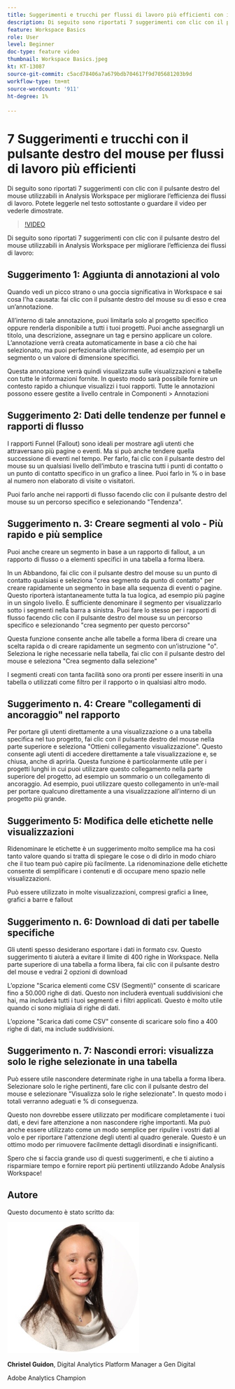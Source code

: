 ```yaml
---
title: Suggerimenti e trucchi per flussi di lavoro più efficienti con il pulsante destro del mouse
description: Di seguito sono riportati 7 suggerimenti con clic con il pulsante destro del mouse utilizzabili in Analysis Workspace per migliorare l’efficienza dei flussi di lavoro.
feature: Workspace Basics
role: User
level: Beginner
doc-type: feature video
thumbnail: Workspace Basics.jpeg
kt: KT-13087
source-git-commit: c5acd78406a7a679bdb704617f9d705681203b9d
workflow-type: tm+mt
source-wordcount: '911'
ht-degree: 1%

---
```



# 7 Suggerimenti e trucchi con il pulsante destro del mouse per flussi di lavoro più efficienti

Di seguito sono riportati 7 suggerimenti con clic con il pulsante destro del mouse utilizzabili in Analysis Workspace per migliorare l’efficienza dei flussi di lavoro. Potete leggerle nel testo sottostante o guardare il video per vederle dimostrate.

>[!VIDEO](https://video.tv.adobe.com/v/3417736/?quality=12&learn=on)

Di seguito sono riportati 7 suggerimenti con clic con il pulsante destro del mouse utilizzabili in Analysis Workspace per migliorare l’efficienza dei flussi di lavoro:

## Suggerimento 1: Aggiunta di annotazioni al volo

Quando vedi un picco strano o una goccia significativa in Workspace e sai cosa l&#39;ha causata: fai clic con il pulsante destro del mouse su di esso e crea un’annotazione.

All’interno di tale annotazione, puoi limitarla solo al progetto specifico oppure renderla disponibile a tutti i tuoi progetti. Puoi anche assegnargli un titolo, una descrizione, assegnare un tag e persino applicare un colore. L’annotazione verrà creata automaticamente in base a ciò che hai selezionato, ma puoi perfezionarla ulteriormente, ad esempio per un segmento o un valore di dimensione specifici.

Questa annotazione verrà quindi visualizzata sulle visualizzazioni e tabelle con tutte le informazioni fornite. In questo modo sarà possibile fornire un contesto rapido a chiunque visualizzi i tuoi rapporti. Tutte le annotazioni possono essere gestite a livello centrale in Componenti > Annotazioni

## Suggerimento 2: Dati delle tendenze per funnel e rapporti di flusso

I rapporti Funnel (Fallout) sono ideali per mostrare agli utenti che attraversano più pagine o eventi. Ma si può anche tendere quella successione di eventi nel tempo. Per farlo, fai clic con il pulsante destro del mouse su un qualsiasi livello dell’imbuto e trascina tutti i punti di contatto o un punto di contatto specifico in un grafico a linee. Puoi farlo in % o in base al numero non elaborato di visite o visitatori.

Puoi farlo anche nei rapporti di flusso facendo clic con il pulsante destro del mouse su un percorso specifico e selezionando &quot;Tendenza&quot;.

## Suggerimento n. 3: Creare segmenti al volo - Più rapido e più semplice

Puoi anche creare un segmento in base a un rapporto di fallout, a un rapporto di flusso o a elementi specifici in una tabella a forma libera.

In un Abbandono, fai clic con il pulsante destro del mouse su un punto di contatto qualsiasi e seleziona &quot;crea segmento da punto di contatto&quot; per creare rapidamente un segmento in base alla sequenza di eventi o pagine. Questo riporterà istantaneamente tutta la tua logica, ad esempio più pagine in un singolo livello. È sufficiente denominare il segmento per visualizzarlo sotto i segmenti nella barra a sinistra. Puoi fare lo stesso per i rapporti di flusso facendo clic con il pulsante destro del mouse su un percorso specifico e selezionando &quot;crea segmento per questo percorso&quot;

Questa funzione consente anche alle tabelle a forma libera di creare una scelta rapida o di creare rapidamente un segmento con un’istruzione &quot;o&quot;. Seleziona le righe necessarie nella tabella, fai clic con il pulsante destro del mouse e seleziona &quot;Crea segmento dalla selezione&quot;

I segmenti creati con tanta facilità sono ora pronti per essere inseriti in una tabella o utilizzati come filtro per il rapporto o in qualsiasi altro modo.

## Suggerimento n. 4: Creare &quot;collegamenti di ancoraggio&quot; nel rapporto

Per portare gli utenti direttamente a una visualizzazione o a una tabella specifica nel tuo progetto, fai clic con il pulsante destro del mouse nella parte superiore e seleziona &quot;Ottieni collegamento visualizzazione&quot;. Questo consente agli utenti di accedere direttamente a tale visualizzazione e, se chiusa, anche di aprirla. Questa funzione è particolarmente utile per i progetti lunghi in cui puoi utilizzare questo collegamento nella parte superiore del progetto, ad esempio un sommario o un collegamento di ancoraggio. Ad esempio, puoi utilizzare questo collegamento in un’e-mail per portare qualcuno direttamente a una visualizzazione all’interno di un progetto più grande.

## Suggerimento 5: Modifica delle etichette nelle visualizzazioni

Ridenominare le etichette è un suggerimento molto semplice ma ha così tanto valore quando si tratta di spiegare le cose o di dirlo in modo chiaro che il tuo team può capire più facilmente. La ridenominazione delle etichette consente di semplificare i contenuti e di occupare meno spazio nelle visualizzazioni.

Può essere utilizzato in molte visualizzazioni, compresi grafici a linee, grafici a barre e fallout

## Suggerimento n. 6: Download di dati per tabelle specifiche

Gli utenti spesso desiderano esportare i dati in formato csv. Questo suggerimento ti aiuterà a evitare il limite di 400 righe in Workspace. Nella parte superiore di una tabella a forma libera, fai clic con il pulsante destro del mouse e vedrai 2 opzioni di download

L’opzione &quot;Scarica elementi come CSV (Segmenti)&quot; consente di scaricare fino a 50.000 righe di dati.  Questo non includerà eventuali suddivisioni che hai, ma includerà tutti i tuoi segmenti e i filtri applicati. Questo è molto utile quando ci sono migliaia di righe di dati.

L’opzione &quot;Scarica dati come CSV&quot; consente di scaricare solo fino a 400 righe di dati, ma include suddivisioni.

## Suggerimento n. 7: Nascondi errori: visualizza solo le righe selezionate in una tabella

Può essere utile nascondere determinate righe in una tabella a forma libera. Selezionare solo le righe pertinenti, fare clic con il pulsante destro del mouse e selezionare &quot;Visualizza solo le righe selezionate&quot;. In questo modo i totali verranno adeguati e % di conseguenza.

Questo non dovrebbe essere utilizzato per modificare completamente i tuoi dati, e devi fare attenzione a non nascondere righe importanti. Ma può anche essere utilizzato come un modo semplice per ripulire i vostri dati al volo e per riportare l&#39;attenzione degli utenti al quadro generale. Questo è un ottimo modo per rimuovere facilmente dettagli disordinati e insignificanti.

Spero che si faccia grande uso di questi suggerimenti, e che ti aiutino a risparmiare tempo e fornire report più pertinenti utilizzando Adobe Analysis Workspace!

## Autore

Questo documento è stato scritto da:

![Christel Guidon](assets/christel-guidon.jpg)

**Christel Guidon**, Digital Analytics Platform Manager a Gen Digital

Adobe Analytics Champion
